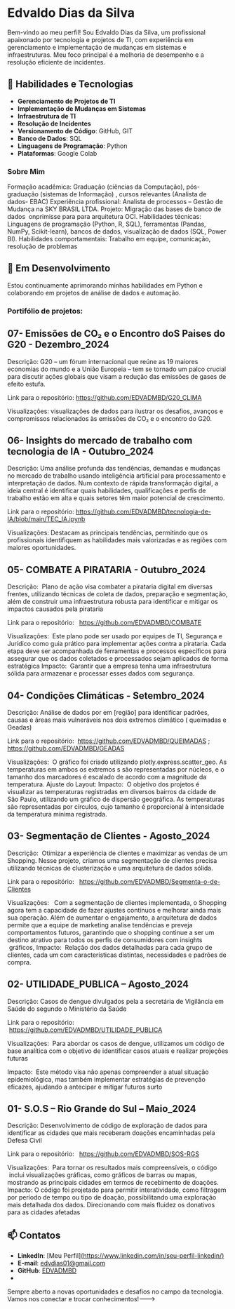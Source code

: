 # Edvaldo Dias da Silva

Bem-vindo ao meu perfil! Sou Edvaldo Dias da Silva, um profissional apaixonado por tecnologia e projetos de TI, com experiência em gerenciamento e implementação de mudanças em sistemas e infraestruturas. Meu foco principal é a melhoria de desempenho e a resolução eficiente de incidentes.

## 🚀 Habilidades e Tecnologias

- **Gerenciamento de Projetos de TI**
- **Implementação de Mudanças em Sistemas**
- **Infraestrutura de TI**
- **Resolução de Incidentes**
- **Versionamento de Código**: GitHub, GIT
- **Banco de Dados**: SQL
- **Linguagens de Programação**: Python
- **Plataformas**: Google Colab

### Sobre Mim
Formação      acadêmica: Graduação (ciências da Computação), pós-graduação (sistemas      de Informação) , cursos relevantes (Analista de dados- EBAC)
Experiência      profissional: Analista de      processos – Gestão de Mudança na SKY BRASIL LTDA. Projeto: Migração das bases de banco de dados  onprimisse para para arquitetura OCI.
Habilidades      técnicas: Linguagens de programação (Python, R, SQL), ferramentas      (Pandas, NumPy, Scikit-learn), bancos de dados, visualização de dados (SQL,      Power BI).
Habilidades comportamentais: Trabalho em equipe, comunicação, resolução de problemas



## 🌱 Em Desenvolvimento

Estou continuamente aprimorando minhas habilidades em Python e colaborando em projetos de análise de dados e automação.

### Portifólio de projetos: 

## 07- Emissões de CO₂ e o Encontro doS Paises do G20 - Dezembro_2024
Descrição: G20 – um fórum internacional que reúne as 19 maiores economias do mundo e a União Europeia – tem se tornado um palco crucial para discutir ações globais que visam a redução das emissões de gases de efeito estufa.

Link para o repositório: https://github.com/EDVADMBD/G20_CLIMA

Visualizações: visualizações de dados para ilustrar os desafios, avanços e compromissos relacionados às emissões de CO₂ e o encontro do G20. 

## 06- Insights do mercado de trabalho com tecnologia de IA - Outubro_2024
Descrição:  Uma análise profunda das tendências, demandas e mudanças no mercado de trabalho usando inteligência artificial para processamento e interpretação de dados. Num contexto de rápida transformação digital, a ideia central é identificar quais habilidades, qualificações e perfis de trabalho estão em alta e quais setores têm maior potencial de crescimento.

Link para o repositório: https://github.com/EDVADMBD/tecnologia-de-IA/blob/main/TEC_IA.ipynb

Visualizações: Destacam as principais tendências, permitindo que os profissionais identifiquem as habilidades mais valorizadas e as regiões com maiores oportunidades.

## 05- COMBATE A PIRATARIA - Outubro_2024
Descrição:  Plano de ação visa combater a pirataria digital em diversas frentes, utilizando técnicas de coleta de dados, preparação e segmentação, além de construir uma infraestrutura robusta para identificar e mitigar os impactos causados pela pirataria

Link para o repositório:   https://github.com/EDVADMBD/COMBATE

Visualizações:  Este plano pode ser usado por equipes de TI, Segurança e Jurídico como guia prático para implementar ações contra a pirataria. Cada etapa deve ser acompanhada de ferramentas e processos específicos para assegurar que os dados coletados e processados sejam aplicados de forma estratégica
Impacto:  Garantir que a empresa tenha uma infraestrutura sólida para armazenar e processar esses dados com segurança.

## 04- Condições Climáticas - Setembro_2024
Descrição: Análise de dados por em [região] para identificar padrões, causas e áreas mais vulneráveis nos dois extremos climático ( queimadas e Geadas)

Link para o repositório:  https://github.com/EDVADMBD/QUEIMADAS ; https://github.com/EDVADMBD/GEADAS

Visualizações:  O gráfico foi criado utilizando plotly.express.scatter_geo. As temperaturas em ambos os extremos s são representadas por núcleos, e o tamanho dos marcadores é escalado de acordo com a magnitude da temperatura. Ajuste do Layout:
Impacto:  O objetivo dos projetos é visualizar as temperaturas registradas em diversos bairros da cidade de São Paulo, utilizando um gráfico de dispersão geográfica. As temperaturas são representadas por círculos, cujo tamanho é proporcional à intensidade da temperatura mínima registrada.

## 03- Segmentação de Clientes - Agosto_2024
Descrição:  Otimizar a experiência de clientes e maximizar as vendas de um Shopping. Nesse projeto, criamos uma segmentação de clientes precisa utilizando técnicas de clusterização e uma arquitetura de dados sólida.

Link para o repositório:   https://github.com/EDVADMBD/Segmenta-o-de-Clientes

Visualizações:   Com a segmentação de clientes implementada, o Shopping agora tem a capacidade de fazer ajustes contínuos e melhorar ainda mais sua operação. Além de aumentar o engajamento, a arquitetura de dados permite que a equipe de marketing analise tendências e preveja comportamentos futuros, garantindo que o shopping continue a ser um destino atrativo para todos os perfis de consumidores com insights  gráficos,
Impacto:  Relação dos dados detalhadas para cada grupo de clientes, cada um com características distintas, necessidades e padrões de compra.

## 02- UTILIDADE_PUBLICA – Agosto_2024
Descrição: Casos de dengue divulgados pela a secretária de Vigilância em Saúde do segundo o Ministério da Saúde

Link para o repositório:  https://github.com/EDVADMBD/UTILIDADE_PUBLICA

Visualizações:  Para abordar os casos de dengue, utilizamos um código de base analítica com o objetivo de identificar casos atuais e realizar projeções futuras

Impacto:  Este método visa não apenas compreender a atual situação epidemiológica, mas também implementar estratégias de prevenção eficazes, ajudando a antecipar e mitigar futuros surto


 ## 01- S.O.S – Rio Grande do Sul – Maio_2024
Descrição: Desenvolvimento de código de exploração de dados para identificar as cidades que mais receberam doações encaminhadas pela Defesa Civil

Link para o repositório:   https://github.com/EDVADMBD/SOS-RGS

Visualizações:  Para tornar os resultados mais compreensíveis, o código  inclui visualizações gráficas, como gráficos de barras ou mapas, mostrando as principais cidades em 
termos de recebimento de doações.
Impacto: O código foi projetado para permitir interatividade, como filtragem por período de tempo ou tipo de doação, possibilitando uma exploração mais detalhada dos dados.  Direcionando com mais fluidez os donativos para as cidades afetadas












## 📫 Contatos

- **LinkedIn**: [Meu Perfil][(https://www.linkedin.com/in/seu-perfil-linkedin/)](https://www.linkedin.com/in/edvaldo-dias-da-silva-5b763423/)
- **E-mail**: edvdias01@gmail.com
- **GitHub**: [EDVADMBD](https://github.com/EDVADMBD)
-

Sempre aberto a novas oportunidades e desafios no campo da tecnologia. Vamos nos conectar e trocar conhecimentos!--->
